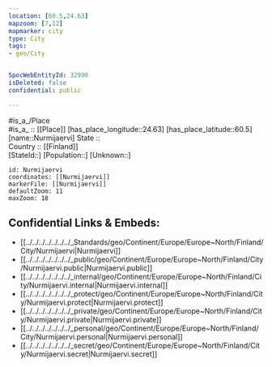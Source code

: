 ```yaml
---
location: [60.5,24.63] 
mapzoom: [7,12] 
mapmarker: city 
type: City
tags:
- geo/City


SpocWebEntityId: 32990
isDeleted: false
confidential: public

---
```

#is_a_/Place  
#is_a_ :: [[Place]] 
[has_place_longitude::24.63] 
[has_place_latitude::60.5] 
[name::Nurmijaervi] 
State ::  
Country :: [[Finland]]  
[StateId::] 
[Population::] 
[Unknown::] 


```leaflet
id: Nurmijaervi
coordinates: [[Nurmijaervi]] 
markerFile: [[Nurmijaervi]] 
defaultZoom: 11 
maxZoom: 18
```


## Confidential Links & Embeds: 
- [[../../../../../../../_Standards/geo/Continent/Europe/Europe~North/Finland/City/Nurmijaervi|Nurmijaervi]] 
- [[../../../../../../../_public/geo/Continent/Europe/Europe~North/Finland/City/Nurmijaervi.public|Nurmijaervi.public]] 
- [[../../../../../../../_internal/geo/Continent/Europe/Europe~North/Finland/City/Nurmijaervi.internal|Nurmijaervi.internal]] 
- [[../../../../../../../_protect/geo/Continent/Europe/Europe~North/Finland/City/Nurmijaervi.protect|Nurmijaervi.protect]] 
- [[../../../../../../../_private/geo/Continent/Europe/Europe~North/Finland/City/Nurmijaervi.private|Nurmijaervi.private]] 
- [[../../../../../../../_personal/geo/Continent/Europe/Europe~North/Finland/City/Nurmijaervi.personal|Nurmijaervi.personal]] 
- [[../../../../../../../_secret/geo/Continent/Europe/Europe~North/Finland/City/Nurmijaervi.secret|Nurmijaervi.secret]] 
